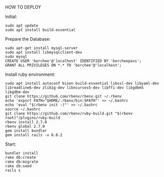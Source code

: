 HOW TO DEPLOY

Initial:

    sudo apt update
    sudo apt install build-essential

Prepare the Database:

    sudo apt-get install mysql-server
    sudo apt install libmysqlclient-dev
    sudo mysql
    CREATE USER 'borchee'@'localhost' IDENTIFIED BY 'borcheepass';
    GRANT ALL PRIVILEGES ON *.* TO 'borchee'@'localhost';

Install ruby environment:

    sudo apt install autoconf bison build-essential libssl-dev libyaml-dev libreadline6-dev zlib1g-dev libncurses5-dev libffi-dev libgdbm5 libgdbm-dev
    git clone https://github.com/rbenv/rbenv.git ~/.rbenv
    echo 'export PATH="$HOME/.rbenv/bin:$PATH"' >> ~/.bashrc
    echo 'eval "$(rbenv init -)"' >> ~/.bashrc
    source ~/.bashrc
    git clone https://github.com/rbenv/ruby-build.git "$(rbenv root)"/plugins/ruby-build
    rbenv install 2.7.0
    rbenv global 2.7.0
    gem install bundler
    gem install rails -v 6.0.2

Start:

    bundler install
    rake db:create
    rake db:migrate
    rake db:seed
    rails s
